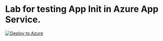 # Lab for testing App Init in Azure App Service.
[![Deploy to Azure](http://azuredeploy.net/deploybutton.png)](https://azuredeploy.net/)